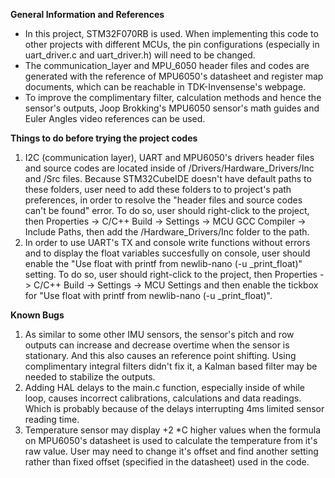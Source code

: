 **General Information and References**
* In this project, STM32F070RB is used. When implementing this code to other projects with different MCUs, the pin configurations (especially in uart_driver.c and uart_driver.h) will need to be changed.
* The communication_layer and MPU_6050 header files and codes are generated with the reference of MPU6050's datasheet and register map documents, which can be reachable in TDK-Invensense's webpage.   
* To improve the complimentary filter, calculation methods and hence the sensor's outputs, Joop Brokking's MPU6050 sensor's math guides and Euler Angles video references can be used.  

**Things to do before trying the project codes**
1) I2C (communication layer), UART and MPU6050's drivers header files and source codes are located inside of /Drivers/Hardware_Drivers/Inc and /Src files. Because STM32CubeIDE doesn't have default paths to these folders, user need to add these folders to to project's path preferences, in order to resolve the "header files and source codes can't be found" error. To do so, user should right-click to the project, then Properties -> C/C++ Build -> Settings -> MCU GCC Compiler -> Include Paths, then add the /Hardware_Drivers/Inc folder to the path.
2) In order to use UART's TX and console write functions without errors and to display the float variables succesfully on console, user should enable the "Use float with printf from newlib-nano (-u _print_float)" setting. To do so, user should right-click to the project, then Properties -> C/C++ Build -> Settings -> MCU Settings and then enable the tickbox for "Use float with printf from newlib-nano (-u _print_float)".

**Known Bugs**
1) As similar to some other IMU sensors, the sensor's pitch and row outputs can increase and decrease overtime when the sensor is stationary. And this also causes an reference point shifting. Using complimentary integral filters didn't fix it, a Kalman based filter may be needed to stabilize the outputs. 
2) Adding HAL delays to the main.c function, especially inside of while loop, causes incorrect calibrations, calculations and data readings. Which is probably because of the delays interrupting 4ms limited sensor reading time.
3) Temperature sensor may display +2 *C higher values when the formula on MPU6050's datasheet is used to calculate the temperature from it's raw value. User may need to change it's offset and find another setting rather than fixed offset (specified in the datasheet) used in the code.
